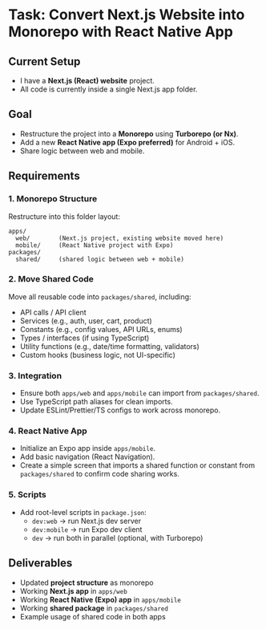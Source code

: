 # Task: Convert Next.js Website into Monorepo with React Native App

## Current Setup

- I have a **Next.js (React) website** project.
- All code is currently inside a single Next.js app folder.

## Goal

- Restructure the project into a **Monorepo** using **Turborepo (or Nx)**.
- Add a new **React Native app (Expo preferred)** for Android + iOS.
- Share logic between web and mobile.

## Requirements

### 1. Monorepo Structure

Restructure into this folder layout:

```
apps/
  web/        (Next.js project, existing website moved here)
  mobile/     (React Native project with Expo)
packages/
  shared/     (shared logic between web + mobile)
```

### 2. Move Shared Code

Move all reusable code into `packages/shared`, including:

- API calls / API client
- Services (e.g., auth, user, cart, product)
- Constants (e.g., config values, API URLs, enums)
- Types / interfaces (if using TypeScript)
- Utility functions (e.g., date/time formatting, validators)
- Custom hooks (business logic, not UI-specific)

### 3. Integration

- Ensure both `apps/web` and `apps/mobile` can import from `packages/shared`.
- Use TypeScript path aliases for clean imports.
- Update ESLint/Prettier/TS configs to work across monorepo.

### 4. React Native App

- Initialize an Expo app inside `apps/mobile`.
- Add basic navigation (React Navigation).
- Create a simple screen that imports a shared function or constant from `packages/shared` to confirm code sharing works.

### 5. Scripts

- Add root-level scripts in `package.json`:
  - `dev:web` → run Next.js dev server
  - `dev:mobile` → run Expo dev client
  - `dev` → run both in parallel (optional, with Turborepo)

## Deliverables

- Updated **project structure** as monorepo
- Working **Next.js app** in `apps/web`
- Working **React Native (Expo) app** in `apps/mobile`
- Working **shared package** in `packages/shared`
- Example usage of shared code in both apps
